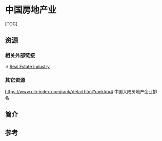 # 中国房地产业

[TOC]



## 资源
### 相关外部链接
↗ [Real Estate Industry](../../../../../../../../../💸%20Economics%20&%20Finance/Macro%20Economics/Tertiary%20Economical%20Sector/Real%20Estate%20Industry/Real%20Estate%20Industry.md)


### 其它资源
https://www.cih-index.com/rank/detail.html?rankId=4
中国大陆房地产企业排名



## 简介



## 参考
[房地产业 | wikipedia]: https://zh.wikipedia.org/zh-hans/%E6%88%BF%E5%9C%B0%E4%BA%A7#%E8%88%87%E4%B8%8D%E5%8B%95%E7%94%A2%E5%B7%AE%E7%95%B0

[香港地产业 | wikipedia]: https://zh.wikipedia.org/wiki/%E9%A6%99%E6%B8%AF%E5%9C%B0%E7%94%A2%E6%A5%AD#%E4%B8%BB%E8%A6%81%E5%9C%B0%E7%94%A2%E7%99%BC%E5%B1%95%E5%95%86


